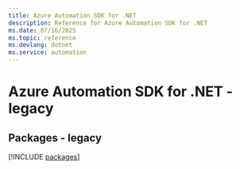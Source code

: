 ```yaml
---
title: Azure Automation SDK for .NET
description: Reference for Azure Automation SDK for .NET
ms.date: 07/16/2025
ms.topic: reference
ms.devlang: dotnet
ms.service: automation
---
```

# Azure Automation SDK for .NET - legacy
## Packages - legacy
[!INCLUDE [packages](automation-index.md)]